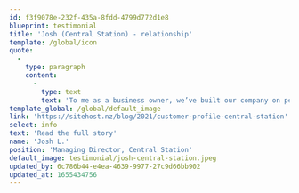 ```yaml
---
id: f3f9078e-232f-435a-8fdd-4799d772d1e8
blueprint: testimonial
title: 'Josh (Central Station) - relationship'
template: /global/icon
quote:
  -
    type: paragraph
    content:
      -
        type: text
        text: 'To me as a business owner, we’ve built our company on people as much as technology. SiteHost people turn up and meet us, so we know your faces and names. There are people behind the company, and it feels like it''s a relationship and a partnership.'
template_global: /global/default_image
link: 'https://sitehost.nz/blog/2021/customer-profile-central-station'
select: info
text: 'Read the full story'
name: 'Josh L.'
position: 'Managing Director, Central Station'
default_image: testimonial/josh-central-station.jpeg
updated_by: 6c786b44-e4ea-4639-9977-27c9d66bb902
updated_at: 1655434756
---
```

